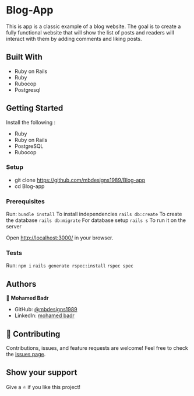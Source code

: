 # Blog-App
This is app is a classic example of a blog website. The goal is to create a fully functional website that will show the list of posts and readers will  interact with them by adding comments and liking posts.
## Built With
- Ruby on Rails
- Ruby
- Rubocop
- Postgresql

## Getting Started
Install the following :
- Ruby
- Ruby on Rails  
- PostgreSQL
- Rubocop

### Setup
 - git clone https://github.com/mbdesigns1989/Blog-app
 - cd Blog-app
### Prerequisites
Run:
    ```bundle install``` To install independencies
    ```rails db:create``` To create the database
    ```rails db:migrate``` For database setup
    ```rails s``` To run it on the server

Open [http://localhost:3000/](http://localhost:3000/) in your browser.

### Tests
Run: 
    ```npm i```
    ```rails generate rspec:install```
    ```rspec spec```
## Authors

👤 **Mohamed Badr**

- GitHub: [@mbdesigns1989](https://github.com/mbdesigns1989)
- LinkedIn: [mohamed badr](https://www.linkedin.com/in/mohamed-badr-mb/)

## 🤝 Contributing
Contributions, issues, and feature requests are welcome!
Feel free to check the [issues page](https://github.com/mbdesigns1989/Blog-app/issues).
## Show your support
Give a ⭐️ if you like this project!
